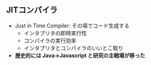 ##  JITコンパイラ

* Just in Time Compiler: その場でコード生成する
  * インタプリタの即時実行性
  * コンパイラの実行効率
  * インタプリタとコンパイラのいいとこ取り
* **歴史的には Java→Javascript と研究の主戦場が移った**